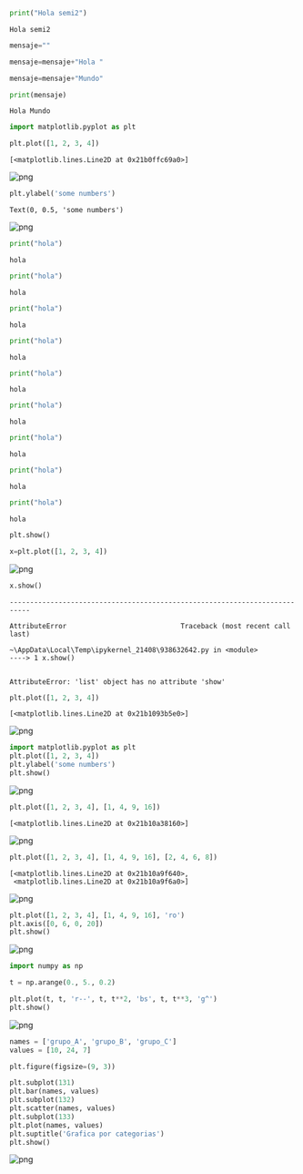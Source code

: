 ```python
print("Hola semi2")
```

    Hola semi2
    


```python
mensaje=""
```


```python
mensaje=mensaje+"Hola "
```


```python
mensaje=mensaje+"Mundo"
```


```python
print(mensaje)
```

    Hola Mundo
    


```python
import matplotlib.pyplot as plt
```


```python
plt.plot([1, 2, 3, 4])
```




    [<matplotlib.lines.Line2D at 0x21b0ffc69a0>]




    
![png](output_6_1.png)
    



```python
plt.ylabel('some numbers')
```




    Text(0, 0.5, 'some numbers')




    
![png](output_7_1.png)
    



```python
print("hola")
```

    hola
    


```python
print("hola")
```

    hola
    


```python
print("hola")
```

    hola
    


```python
print("hola")
```

    hola
    


```python
print("hola")
```

    hola
    


```python
print("hola")
```

    hola
    


```python
print("hola")
```

    hola
    


```python
print("hola")
```

    hola
    


```python
print("hola")
```

    hola
    


```python
plt.show()
```


```python
x=plt.plot([1, 2, 3, 4])
```


    
![png](output_18_0.png)
    



```python
x.show()
```


    ---------------------------------------------------------------------------

    AttributeError                            Traceback (most recent call last)

    ~\AppData\Local\Temp\ipykernel_21408\938632642.py in <module>
    ----> 1 x.show()
    

    AttributeError: 'list' object has no attribute 'show'



```python
plt.plot([1, 2, 3, 4])
```




    [<matplotlib.lines.Line2D at 0x21b1093b5e0>]




    
![png](output_20_1.png)
    



```python
import matplotlib.pyplot as plt
plt.plot([1, 2, 3, 4])
plt.ylabel('some numbers')
plt.show()
```


    
![png](output_21_0.png)
    



```python
plt.plot([1, 2, 3, 4], [1, 4, 9, 16])
```




    [<matplotlib.lines.Line2D at 0x21b10a38160>]




    
![png](output_22_1.png)
    



```python
plt.plot([1, 2, 3, 4], [1, 4, 9, 16], [2, 4, 6, 8])
```




    [<matplotlib.lines.Line2D at 0x21b10a9f640>,
     <matplotlib.lines.Line2D at 0x21b10a9f6a0>]




    
![png](output_23_1.png)
    



```python
plt.plot([1, 2, 3, 4], [1, 4, 9, 16], 'ro')
plt.axis([0, 6, 0, 20])
plt.show()
```


    
![png](output_24_0.png)
    



```python
import numpy as np
```


```python
t = np.arange(0., 5., 0.2)

plt.plot(t, t, 'r--', t, t**2, 'bs', t, t**3, 'g^')
plt.show()
```


    
![png](output_26_0.png)
    



```python
names = ['grupo_A', 'grupo_B', 'grupo_C']
values = [10, 24, 7]

plt.figure(figsize=(9, 3))

plt.subplot(131)
plt.bar(names, values)
plt.subplot(132)
plt.scatter(names, values)
plt.subplot(133)
plt.plot(names, values)
plt.suptitle('Grafica por categorias')
plt.show()
```


    
![png](output_27_0.png)
    



```python

```
